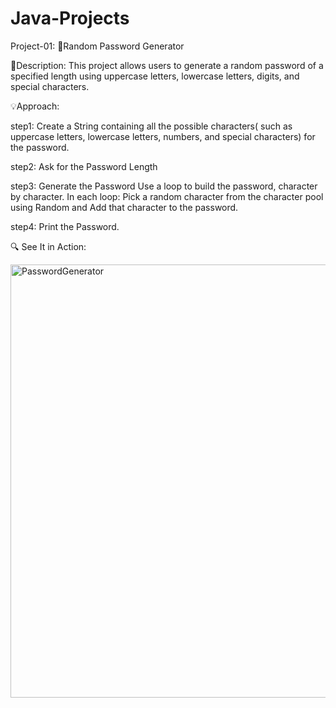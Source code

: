 # Java-Projects

Project-01: 🔐Random Password Generator

📄Description:
  This project allows users to generate a random password of a specified length using uppercase letters, lowercase letters, digits, and special characters.
  
💡Approach:

  step1: Create a String containing all the possible characters( such as uppercase letters, lowercase letters, numbers, 
  and 
  special characters) for the password.
  
  step2: Ask for the Password Length
  
  step3: Generate the Password
    Use a loop to build the password, character by character.
    In each loop: Pick a random character from the character pool using Random and Add that character to the password.
    
  step4: Print the Password.
  
🔍 See It in Action:

<img width="693" alt="PasswordGenerator" src="https://github.com/user-attachments/assets/7ea3be82-e3ae-4503-bed1-d17bd3517f71">
